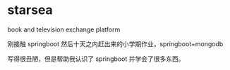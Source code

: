 # starsea
book and television exchange platform 

刚接触 springboot 然后十天之内赶出来的小学期作业，springboot+mongodb

写得很丑陋，但是帮助我认识了 springboot 并学会了很多东西。
